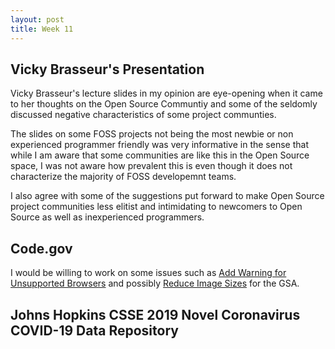 ```yaml
---
layout: post
title: Week 11
---
```


## __Vicky Brasseur's Presentation__

Vicky Brasseur's lecture slides in my opinion are eye-opening when it came to her thoughts on the Open Source Communtiy and some of the seldomly discussed negative characteristics of some project communties.

The slides on some FOSS projects not being the most newbie or non experienced programmer friendly was very informative in the sense that while I am aware that some communities are like this in the Open Source space, I was not aware how prevalent this is even though it does not characterize the majority of FOSS developemnt teams. 

I also agree with some of the suggestions put forward to make Open Source project communities less elitist and intimidating to newcomers to Open Source as well as inexperienced programmers. 


## __Code.gov__

I would be willing to work on some issues such as [Add Warning for Unsupported Browsers](https://github.com/GSA/code-gov-front-end/issues/128) and possibly [Reduce Image Sizes](https://github.com/GSA/code-gov-front-end/issues/870) for the GSA.

## __Johns Hopkins CSSE 2019 Novel Coronavirus COVID-19 Data Repository__

